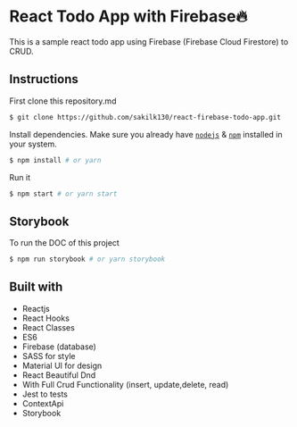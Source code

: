 
# React Todo App with Firebase🔥
This is a sample react todo app using Firebase (Firebase Cloud Firestore) to CRUD.

## Instructions
First clone this repository.md 

```bash
$ git clone https://github.com/sakilk130/react-firebase-todo-app.git
```

Install dependencies. Make sure you already have [`nodejs`](https://nodejs.org/en/) & [`npm`](https://www.npmjs.com/) installed in your system.

```bash
$ npm install # or yarn
```

Run it

```bash
$ npm start # or yarn start
```

## Storybook
To run the DOC of this project

```bash
$ npm run storybook # or yarn storybook
```

## Built with
- Reactjs
- React Hooks
- React Classes
- ES6
- Firebase (database)
- SASS for style
- Material UI  for design
- React Beautiful Dnd
- With Full Crud Functionality (insert, update,delete, read)
- Jest to tests
- ContextApi
- Storybook
